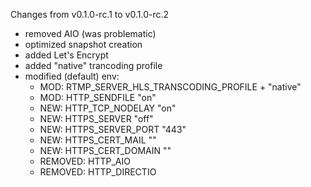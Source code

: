 Changes from v0.1.0-rc.1 to v0.1.0-rc.2

* removed AIO (was problematic)
* optimized snapshot creation
* added Let's Encrypt
* added "native" trancoding profile
* modified (default) env:
  * MOD: RTMP_SERVER_HLS_TRANSCODING_PROFILE + "native"
  * MOD: HTTP_SENDFILE "on" 
  * NEW: HTTP_TCP_NODELAY "on"
  * NEW: HTTPS_SERVER "off"
  * NEW: HTTPS_SERVER_PORT "443"
  * NEW: HTTPS_CERT_MAIL ""
  * NEW: HTTPS_CERT_DOMAIN ""
  * REMOVED: HTTP_AIO
  * REMOVED: HTTP_DIRECTIO
